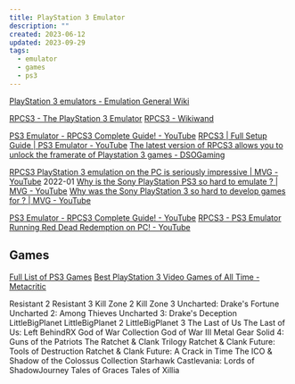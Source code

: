 ```yaml
---
title: PlayStation 3 Emulator
description: ""
created: 2023-06-12
updated: 2023-09-29
tags:
  - emulator
  - games
  - ps3
---
```


[PlayStation 3 emulators - Emulation General Wiki](https://emulation.gametechwiki.com/index.php/PlayStation_3_emulators)

[RPCS3 - The PlayStation 3 Emulator](https://rpcs3.net/)
[RPCS3 - Wikiwand](https://www.wikiwand.com/en/RPCS3)

[PS3 Emulator - RPCS3 Complete Guide! - YouTube](https://www.youtube.com/watch?v=C0wEW8SoUCw)
[RPCS3 | Full Setup Guide | PS3 Emulator - YouTube](https://www.youtube.com/watch?v=EHB6L-_p6Tg)
[The latest version of RPCS3 allows you to unlock the framerate of Playstation 3 games - DSOGaming](https://www.dsogaming.com/news/the-latest-version-of-rpcs3-allows-you-to-unlock-the-framerate-of-playstation-3-games/)

[RPCS3 PlayStation 3 emulation on the PC is seriously impressive | MVG - YouTube](https://www.youtube.com/watch?v=ljJ8DKEy69c) 2022-01
[Why is the Sony PlayStation PS3 so hard to emulate ? | MVG - YouTube](https://www.youtube.com/watch?v=lLebZyha74o)
[Why was the Sony PlayStation 3 so hard to develop games for ? | MVG - YouTube](https://www.youtube.com/watch?v=zW3XawAsaeU)

[PS3 Emulator - RPCS3 Complete Guide! - YouTube](https://www.youtube.com/watch?v=C0wEW8SoUCw&t=0s)
[RPCS3 - PS3 Emulator Running Red Dead Redemption on PC! - YouTube](https://www.youtube.com/watch?v=GWR2n0N6MTk)

## Games

[Full List of PS3 Games](https://www.truetrophies.com/ps3/games)
[Best PlayStation 3 Video Games of All Time - Metacritic](https://www.metacritic.com/browse/games/score/metascore/all/ps3)

Resistant 2
Resistant 3
Kill Zone 2
Kill Zone 3
Uncharted: Drake's Fortune
Uncharted 2: Among Thieves
Uncharted 3: Drake's Deception
LittleBigPlanet
LittleBigPlanet 2
LittleBigPlanet 3
The Last of Us
The Last of Us: Left BehindRX
God of War Collection
God of War III
Metal Gear Solid 4: Guns of the Patriots
The Ratchet & Clank Trilogy
Ratchet & Clank Future: Tools of Destruction
Ratchet & Clank Future: A Crack in Time
The ICO & Shadow of the Colossus Collection
Starhawk
Castlevania: Lords of ShadowJourney
Tales of Graces
Tales of Xillia
